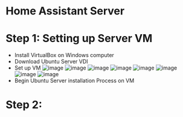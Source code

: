 # Home Assistant Server

# Step 1: Setting up Server VM
* Install VirtualBox on Windows computer 
* Download Ubuntu Server VDI
* Set up VM
   ![image](https://user-images.githubusercontent.com/64232256/113613861-05bed380-960f-11eb-8c3c-36889bd66f28.png)
   ![image](https://user-images.githubusercontent.com/64232256/113613926-14a58600-960f-11eb-8dd3-ecdafab14500.png)
   ![image](https://user-images.githubusercontent.com/64232256/113613957-1b33fd80-960f-11eb-9581-5ad9ffdcca6a.png)
   ![image](https://user-images.githubusercontent.com/64232256/113613987-20914800-960f-11eb-9b33-b9062495af79.png)
   ![image](https://user-images.githubusercontent.com/64232256/113614000-26872900-960f-11eb-812f-3d6e5e4de007.png)
   ![image](https://user-images.githubusercontent.com/64232256/113614011-2ab34680-960f-11eb-9b83-b57272f1b1ee.png)
   ![image](https://user-images.githubusercontent.com/64232256/113614039-343cae80-960f-11eb-8276-0d156d92d5bc.png)
   ![image](https://user-images.githubusercontent.com/64232256/113614054-39016280-960f-11eb-9fbf-695bdeb47e0a.png)
* Begin Ubuntu Server installation Process on VM

# Step 2:
